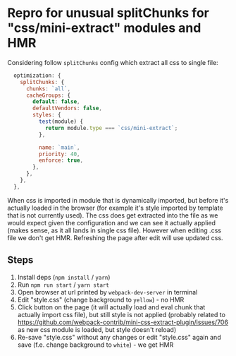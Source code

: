 # Repro for unusual splitChunks for "css/mini-extract" modules and HMR

Considering follow `splitChunks` config which extract all css to single file:

```js
  optimization: {
    splitChunks: {
      chunks: `all`,
      cacheGroups: {
        default: false,
        defaultVendors: false,
        styles: {
          test(module) {
            return module.type === `css/mini-extract`;
          },

          name: `main`,
          priority: 40,
          enforce: true,
        },
      },
    },
  },
```

When css is imported in module that is dynamically imported, but before it's actually loaded in the browser (for example it's style imported by template that is not currently used). The css does get extracted into the file as we would expect given the configuration and we can see it actually applied (makes sense, as it all lands in single css file). However when editing .css file we don't get HMR. Refreshing the page after edit will use updated css.

## Steps

1. Install deps (`npm install` / `yarn`)
2. Run `npm run start` / `yarn start`
3. Open browser at url printed by `webpack-dev-server` in terminal
4. Edit "style.css" (change background to `yellow`) - no HMR
5. Click button on the page (it will actually load and eval chunk that actually import css file), but still style is not applied (probably related to https://github.com/webpack-contrib/mini-css-extract-plugin/issues/706 as new css module is loaded, but style doesn't reload)
6. Re-save "style.css" without any changes or edit "style.css" again and save (f.e. change background to `white`) - we get HMR
